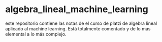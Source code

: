 # algebra_lineal_machine_learning
este repositorio contiene las notas de el curso de platzi de algebra lineal aplicado al machine learning.  Está totalmente comentado y de lo más elemental a lo más complejo.
